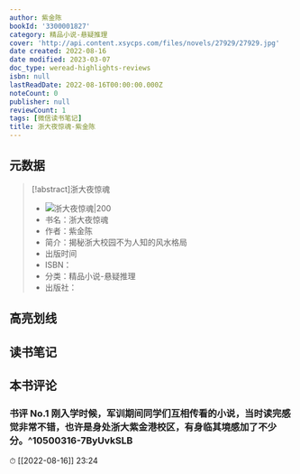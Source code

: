 ```yaml
---
author: 紫金陈
bookId: '3300001827'
category: 精品小说-悬疑推理
cover: 'http://api.content.xsycps.com/files/novels/27929/27929.jpg'
date created: 2022-08-16
date modified: 2023-03-07
doc_type: weread-highlights-reviews
isbn: null
lastReadDate: 2022-08-16T00:00:00.000Z
noteCount: 0
publisher: null
reviewCount: 1
tags: [微信读书笔记]
title: 浙大夜惊魂-紫金陈
---
```


## 元数据

>[!abstract]浙大夜惊魂
> - ![浙大夜惊魂|200](http://api.content.xsycps.com/files/novels/27929/27929.jpg)
> - 书名：浙大夜惊魂
> - 作者：紫金陈
> - 简介：揭秘浙大校园不为人知的风水格局
> - 出版时间
> - ISBN：
> - 分类：精品小说-悬疑推理
> - 出版社：

## 高亮划线

## 读书笔记

## 本书评论

### 书评 No.1 刚入学时候，军训期间同学们互相传看的小说，当时读完感觉非常不错，也许是身处浙大紫金港校区，有身临其境感加了不少分。^10500316-7ByUvkSLB

⏱ [[2022-08-16]] 23:24
